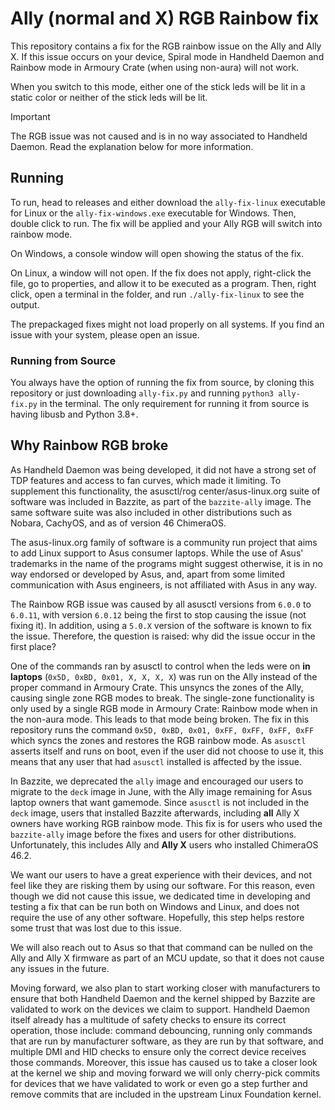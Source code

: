 # Ally (normal and X) RGB Rainbow fix
This repository contains a fix for the RGB rainbow issue on the Ally and Ally X.
If this issue occurs on your device, Spiral mode in Handheld Daemon and Rainbow
mode in Armoury Crate (when using non-aura) will not work.

When you switch to this mode, either one of the stick leds will be lit in a
static color or neither of the stick leds will be lit.

> [!IMPORTANT]
> The RGB issue was not caused and is in no way associated to Handheld Daemon.
> Read the explanation below for more information.

## Running
To run, head to releases and either download the `ally-fix-linux` executable
for Linux or the `ally-fix-windows.exe` executable for Windows.
Then, double click to run.
The fix will be applied and your Ally RGB will switch into rainbow mode.

On Windows, a console window will open showing the status of the fix.

On Linux, a window will not open.
If the fix does not apply, right-click the file, go to properties, and allow it
to be executed as a program. 
Then, right click, open a terminal in the folder, and run
`./ally-fix-linux` to see the output.

The prepackaged fixes might not load properly on all systems. If you find
an issue with your system, please open an issue.

### Running from Source
You always have the option of running the fix from source, by cloning this 
repository or just downloading `ally-fix.py` and running `python3 ally-fix.py` 
in the terminal.
The only requirement for running it from source is having libusb and Python 3.8+.

## Why Rainbow RGB broke
As Handheld Daemon was being developed, it did not have a strong set of TDP
features and access to fan curves, which made it limiting.
To supplement this functionality, the asusctl/rog center/asus-linux.org suite
of software was included in Bazzite, as part of the `bazzite-ally` image.
The same software suite was also included in other distributions such as Nobara,
CachyOS, and as of version 46 ChimeraOS.

The asus-linux.org family of software is a community run project that aims to
add Linux support to Asus consumer laptops.
While the use of Asus' trademarks in the name of the programs might suggest
otherwise, it is in no way endorsed or developed by Asus, and, apart from some 
limited communication with Asus engineers, is not affiliated with Asus in any way.

The Rainbow RGB issue was caused by all asusctl versions from `6.0.0` to `6.0.11`, with 
version `6.0.12` being the first to stop causing the issue (not fixing it).
In addition, using a `5.0.X` version of the software is known to fix the issue.
Therefore, the question is raised: why did the issue occur in the first place?

One of the commands ran by asusctl to control when the leds were on
**in laptops** (`0x5D, 0xBD, 0x01, X, X, X, X`)
was run on the Ally instead of the proper command in Armoury Crate.
This unsyncs the zones of the Ally, causing single zone RGB modes to break.
The single-zone functionality is only used by a single RGB mode in Armoury Crate:
Rainbow mode when in the non-aura mode.
This leads to that mode being broken.
The fix in this repository runs the command `0x5D, 0xBD, 0x01, 0xFF, 0xFF, 0xFF, 0xFF`
which syncs the zones and restores the RGB rainbow mode.
As `asusctl` asserts itself and runs on boot, even if the user did not choose
to use it, this means that any user that had `asusctl` installed is affected
by the issue.

In Bazzite, we deprecated the `ally` image and encouraged our users to migrate
to the `deck` image in June, with the Ally image remaining for Asus laptop owners
that want gamemode.
Since `asusctl` is not included in the `deck` image, users that installed 
Bazzite afterwards, including **all** Ally X owners have working RGB rainbow mode.
This fix is for users who used the `bazzite-ally` image before the fixes and
users for other distributions.
Unfortunately, this includes Ally and **Ally X** users who installed ChimeraOS 46.2.

We want our users to have a great experience with their devices, and not feel
like they are risking them by using our software.
For this reason, even though we did not cause this issue, we dedicated time in 
developing and testing a fix that can be run both on Windows and Linux, and 
does not require the use of any other software.
Hopefully, this step helps restore some trust that was lost due to this issue.

We will also reach out to Asus so that that command can be nulled on the Ally
and Ally X firmware as part of an MCU update, so that it does not cause any 
issues in the future.

Moving forward, we also plan to start working closer with manufacturers to ensure
that both Handheld Daemon and the kernel shipped by Bazzite are validated to work
on the devices we claim to support.
Handheld Daemon itself already has a multitude of safety checks to ensure its
correct operation, those include: command debouncing, running only commands that
are run by manufacturer software, as they are run by that software, and multiple
DMI and HID checks to ensure only the correct device receives those commands.
Moreover, this issue has caused us to take a closer look at the kernel we ship
and moving forward we will only cherry-pick commits for devices that we have
validated to work or even go a step further and remove commits that are included in
the upstream Linux Foundation kernel.
